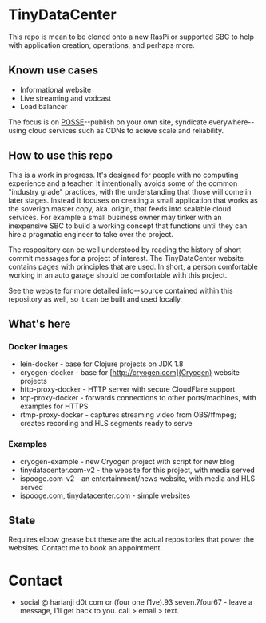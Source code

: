 # TinyDataCenter

This repo is mean to be cloned onto a new RasPi or supported SBC to help with application creation,
operations, and perhaps more. 

## Known use cases

* Informational website
* Live streaming and vodcast
* Load balancer

The focus is on [POSSE](https://indieweb.org/POSSE)--publish on your own site, syndicate everywhere--using cloud services
such as CDNs to acieve scale and reliability.


## How to use this repo


This is a work in progress. It's designed for people with no computing experience and a teacher.
It intentionally avoids some of the common "industry grade" practices, with the understanding 
that those will come in later stages. Instead it focuses on creating a small application that
works as the soverign master copy, aka. origin, that feeds into scalable cloud services.
For example a small business owner may tinker with an inexpensive SBC to build a working concept
that functions until they can hire a pragmatic engineer to take over the project.

The respository can be well understood by reading the history of short commit messages for a
project of interest. The TinyDataCenter website contains pages with principles that are used.
In short, a person comfortable working in an auto garage should be comfortable with this project.

See the [website](https://tinydatacenter.com) for more detailed info--source contained within
this repository as well, so it can be built and used locally.


## What's here

### Docker images

* lein-docker - base for Clojure projects on JDK 1.8
* cryogen-docker - base for [http://cryogen.com](Cryogen) website projects
* http-proxy-docker - HTTP server with secure CloudFlare support
* tcp-proxy-docker - forwards connections to other ports/machines, with examples for HTTPS
* rtmp-proxy-docker - captures streaming video from OBS/ffmpeg; creates recording and HLS segments ready to serve

### Examples

* cryogen-example - new Cryogen project with script for new blog
* tinydatacenter.com-v2 - the website for this project, with media served
* ispooge.com-v2 - an entertainment/news website, with media and HLS served
* ispooge.com, tinydatacenter.com - simple websites

## State

Requires elbow grease but these are the actual repositories that power the websites. Contact me to book an appointment.

# Contact

* social @ harlanji d0t com or (four one f1ve).93 seven.7four67 - leave a message, I'll get back to you. call > email > text.
